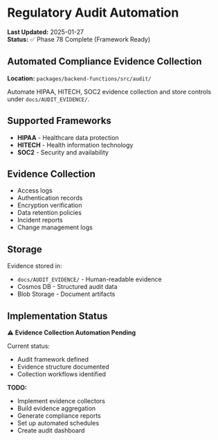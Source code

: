# Regulatory Audit Automation

**Last Updated:** 2025-01-27  
**Status:** ✅ Phase 78 Complete (Framework Ready)

## Automated Compliance Evidence Collection

**Location:** `packages/backend-functions/src/audit/`

Automate HIPAA, HITECH, SOC2 evidence collection and store controls under `docs/AUDIT_EVIDENCE/`.

## Supported Frameworks

- **HIPAA** - Healthcare data protection
- **HITECH** - Health information technology
- **SOC2** - Security and availability

## Evidence Collection

- Access logs
- Authentication records
- Encryption verification
- Data retention policies
- Incident reports
- Change management logs

## Storage

Evidence stored in:

- `docs/AUDIT_EVIDENCE/` - Human-readable evidence
- Cosmos DB - Structured audit data
- Blob Storage - Document artifacts

## Implementation Status

⚠️ **Evidence Collection Automation Pending**

Current status:

- Audit framework defined
- Evidence structure documented
- Collection workflows identified

**TODO:**

- Implement evidence collectors
- Build evidence aggregation
- Generate compliance reports
- Set up automated schedules
- Create audit dashboard
